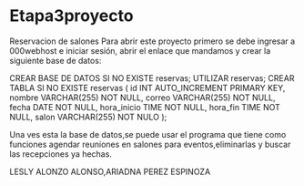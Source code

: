 # Etapa3proyecto
Reservacion de salones
Para abrir este proyecto primero se debe ingresar a 000webhost e iniciar sesión, abrir el enlace que mandamos y crear la siguiente 
base de datos:

CREAR BASE DE DATOS SI NO EXISTE reservas; UTILIZAR reservas; CREAR TABLA SI NO EXISTE reservas ( id INT AUTO_INCREMENT PRIMARY KEY,
nombre VARCHAR(255) NOT NULL, correo VARCHAR(255) NOT NULL, fecha DATE NOT NULL, hora_inicio TIME NOT NULL, hora_fin TIME NOT NULL, 
salon VARCHAR(255) NOT NULO );

Una ves esta la base de datos,se puede usar el programa que tiene como funciones agendar reuniones en salones para eventos,eliminarlas y buscar las recepciones ya hechas.

LESLY ALONZO ALONSO,ARIADNA PEREZ ESPINOZA
